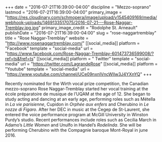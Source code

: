 +++
date = "2016-07-21T16:39:00-04:00"
discipline = "Mezzo-soprano"
lastmod = "2016-07-21T16:39:00-04:00"
primary_image = "https://res.cloudinary.com/schmopera/image/upload/v1545409169/media/webhook-uploads/1469133517075/2016-07-21---Rose-Naggar-Tremblay.jpg.jpg"
primary_image_credit = "Rodolphe St. Arneault"
publishDate = "2016-07-21T16:39:00-04:00"
slug = "rose-naggartremblay"
title = "Rose Naggar-Tremblay"
website = "http://www.rosenaggartremblay.com/"
[[social_media]]
platform = "Facebook"
template = "social-media"
url = "https://www.facebook.com/Rose-Naggar-Tremblay-601473736599008/?ref=ts&fref=ts"
[[social_media]]
platform = " Twitter"
template = "social-media"
url = "https://twitter.com/LagrandeRose"
[[social_media]]
platform = "Youtube"
template = "social-media"
url = "https://www.youtube.com/channel/UCe09nxnIVncWlIw3J4YXnYQ"
+++

Recently nominated for the Wirth vocal prize competition, the Canadian mezzo-soprano Rose Naggar-Tremblay started her vocal training at the école préparatoire de musique de l’UQAM at the age of 12. She began to study acting and dancing at an early age, performing roles such as Métella in *La vie parisienne*, Cupidon in *Orphée aux enfers* and Cherubino in *Le nozze di Figaro*. After her DEC in music at the Cegep de St-Laurent, she entered the voice performance program at McGill University in Winston Purdy’s studio. Recent performances include roles such as Cecilia March in Adamo’s *Little Women* and Unulfo in Handel’s *Rodelinda*. She will be performing Cherubino with the Compagnie baroque Mont-Royal in june 2016.
